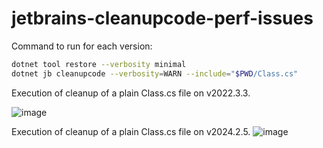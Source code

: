 # jetbrains-cleanupcode-perf-issues

Command to run for each version:
```sh
dotnet tool restore --verbosity minimal
dotnet jb cleanupcode --verbosity=WARN --include="$PWD/Class.cs"
```

Execution of cleanup of a plain Class.cs file on v2022.3.3.

![image](https://github.com/user-attachments/assets/e8bd4aed-2452-4011-951e-43232dbd92d5)

Execution of cleanup of a plain Class.cs file on v2024.2.5.
![image](https://github.com/user-attachments/assets/c79b32f4-4a64-42a0-a97f-cbfec5079089)

